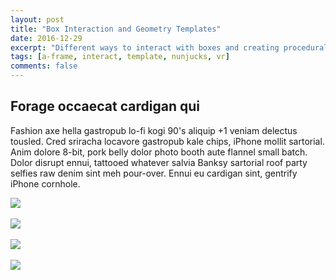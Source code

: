 ```yaml
---
layout: post
title: "Box Interaction and Geometry Templates"
date: 2016-12-29
excerpt: "Different ways to interact with boxes and creating procedural template laytouts with Nunjucks."
tags: [a-frame, interact, template, nunjucks, vr]
comments: false
---
```


<head>
    <link rel="stylesheet" type="text/css" href="{{ site.url }}/assets/css/style.css">
</head>

## Forage occaecat cardigan qui

Fashion axe hella gastropub lo-fi kogi 90's aliquip +1 veniam delectus tousled. Cred sriracha locavore gastropub kale chips, iPhone mollit sartorial. Anim dolore 8-bit, pork belly dolor photo booth aute flannel small batch. Dolor disrupt ennui, tattooed whatever salvia Banksy sartorial roof party selfies raw denim sint meh pour-over. Ennui eu cardigan sint, gentrify iPhone cornhole.

<div class="gif">
    <a href="{{ site.url }}/work/multiBox_clickChangeColor.html" target="_blank"><img src="{{ site.url }}/work/thumb/multiBox_clickChangeColor.gif"></a>
</div><br>

<div class="gif">
    <a href="{{ site.url }}/work/multiBox_hoverChangeColor.html" target="_blank"><img src="{{ site.url }}/work/thumb/multiBox_hoverChangeColor.gif"></a>
</div><br>

<div class="gif">
    <a href="{{ site.url }}/work/raycaster_returnNormal.html" target="_blank"><img src="{{ site.url }}/work/thumb/raycaster_returnNormal.gif"></a>
</div><br>

<div class="gif">
    <a href="{{ site.url }}/work/raycaster_duplicate.html" target="_blank"><img src="{{ site.url }}/work/thumb/raycaster_duplicate.gif"></a>
</div><br>